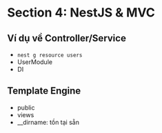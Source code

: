 # Section 4: NestJS & MVC

## Ví dụ về Controller/Service
- `nest g resource users`
- UserModule
- DI

## Template Engine
- public
- views
- __dirname: tồn tại sẵn 